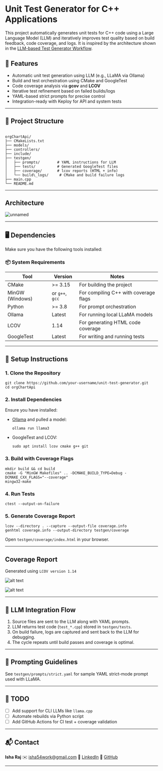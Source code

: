 # Unit Test Generator for C++ Applications

This project automatically generates unit tests for C++ code using a Large Language Model (LLM) and iteratively improves test quality based on build feedback, code coverage, and logs. It is inspired by the architecture shown in the [LLM-based Test Generator Workflow](https://github.com/theleftyonee/Unit-Test-Generator-for-C-Applications).

## 🔧 Features

- Automatic unit test generation using LLM (e.g., LLaMA via Ollama)
- Build and test orchestration using CMake and GoogleTest
- Code coverage analysis via **gcov** and **LCOV**
- Iterative test refinement based on failed builds/logs
- YAML-based strict prompts for precise control
- Integration-ready with Keploy for API and system tests

---

## 📁 Project Structure

```

orgChartApi/
├── CMakeLists.txt
├── models/
├── controllers/
├── include/
├── testgen/
│   ├── prompts/        # YAML instructions for LLM
│   ├── tests/          # Generated GoogleTest files
│   ├── coverage/       # lcov reports (HTML + info)
│   └── build\_logs/     # CMake and build failure logs
├── main.cpp
└── README.md

````
---
## Architecture


![unnamed](https://github.com/user-attachments/assets/b6824b44-1fdd-44c8-9850-b37d006de146)



---

## 🖥️ Dependencies

Make sure you have the following tools installed:

### 📦 System Requirements
| Tool        | Version         | Notes                                 |
|-------------|------------------|----------------------------------------|
| CMake       | >= 3.15          | For building the project               |
| MinGW (Windows) | or `g++`, `gcc` | For compiling C++ with coverage flags |
| Python      | >= 3.8           | For prompt orchestration               |
| Ollama      | Latest           | For running local LLaMA models         |
| LCOV        | 1.14             | For generating HTML code coverage      |
| GoogleTest  | Latest           | For writing and running tests          |

---

## 📜 Setup Instructions

### 1. Clone the Repository

```
git clone https://github.com/your-username/unit-test-generator.git
cd orgChartApi
````

### 2. Install Dependencies

Ensure you have installed:

* [Ollama](https://ollama.com/) and pulled a model:

  ```
  ollama run llama3
  ```

* GoogleTest and LCOV:

  ```
  sudo apt install lcov cmake g++ git
  ```

### 3. Build with Coverage Flags

```
mkdir build && cd build
cmake -G "MinGW Makefiles" .. -DCMAKE_BUILD_TYPE=Debug -DCMAKE_CXX_FLAGS="--coverage"
mingw32-make
```

### 4. Run Tests

```
ctest --output-on-failure
```

### 5. Generate Coverage Report

```
lcov --directory . --capture --output-file coverage.info
genhtml coverage.info --output-directory testgen/coverage
```

Open `testgen/coverage/index.html` in your browser.

---

##  Coverage Report

Generated using `LCOV version 1.14`


![alt text](image.png)



![alt text](image-1.png)




---

## 🤖 LLM Integration Flow

1. Source files are sent to the LLM along with YAML prompts.
2. LLM returns test code (`test_*.cpp`) stored in `testgen/tests`.
3. On build failure, logs are captured and sent back to the LLM for debugging.
4. The cycle repeats until build passes and coverage is optimal.

---

## 🧠 Prompting Guidelines

See `testgen/prompts/strict.yaml` for sample YAML strict-mode prompt used with LLaMA.

---

## 📌 TODO

* [ ] Add support for CLI LLMs like `llama.cpp`
* [ ] Automate rebuilds via Python script
* [ ] Add GitHub Actions for CI test + coverage validation

---

## 📬 Contact

**Isha Raj**
✉️ [isha54work@gmail.com](mailto:isha54work@gmail.com)
🔗 [LinkedIn](https://www.linkedin.com/in/isha-raj-223184250/)
🐙 [GitHub](https://github.com/isha54ry)

---


